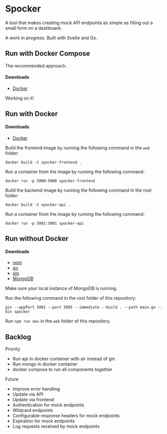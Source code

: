 # Spocker

A tool that makes creating mock API endpoints as simple as filling out a small form on a dashboard.

A work in progress. Built with Svelte and Go.

## Run with Docker Compose

The recommended approach.

#### Downloads
- [Docker](https://docs.docker.com/get-docker/)

Working on it!

## Run with Docker

#### Downloads
- [Docker](https://docs.docker.com/get-docker/)

Build the frontend image by running the following command in the `web` folder:

```
docker build -t spocker-frontend .
```

Run a container from the image by running the following command:

```
docker run -p 5000:5000 spocker-frontend
```

Build the backend image by running the following command in the root folder:

```
docker build -t spocker-api .
```

Run a container from the image by running the following command:

```
docker run -p 5001:5001 spocker-api
```

## Run without Docker

#### Downloads

- [npm](https://docs.npmjs.com/downloading-and-installing-node-js-and-npm)
- [go](https://go.dev/doc/install)
- [gin](https://github.com/gin-gonic/gin#installation)
- [MongoDB](https://docs.mongodb.com/manual/installation/)

Make sure your local instance of MongoDB is running.

Run the following command in the root folder of this repository:

```
gin --appPort 5001 --port 5005 --immediate --build . --path main.go --bin spocker
```

Run `npm run dev` in the `web` folder of this repository.

## Backlog

Priority

- Run api in docker container with air instead of gin
- Run mongo in docker container
- docker compose to run all components together

Future

- Improve error handling
- Update via API
- Update via frontend
- Authentication for mock endpoints
- Wildcard endpoints
- Configurable response headers for mock endpoints
- Expiration for mock endpoints
- Log requests received by mock endpoints